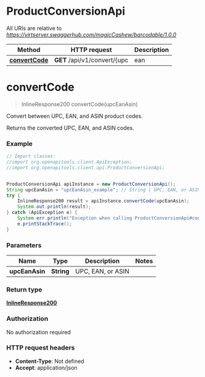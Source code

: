 # ProductConversionApi

All URIs are relative to *https://virtserver.swaggerhub.com/magicCashew/barcodable/1.0.0*

Method | HTTP request | Description
------------- | ------------- | -------------
[**convertCode**](ProductConversionApi.md#convertCode) | **GET** /api/v1/convert/{upc | ean | asin} | Convert between UPC, EAN, and ASIN product codes.


<a name="convertCode"></a>
# **convertCode**
> InlineResponse200 convertCode(upcEanAsin)

Convert between UPC, EAN, and ASIN product codes.

Returns the converted UPC, EAN, and ASIN codes.

### Example
```java
// Import classes:
//import org.openapitools.client.ApiException;
//import org.openapitools.client.api.ProductConversionApi;


ProductConversionApi apiInstance = new ProductConversionApi();
String upcEanAsin = "upcEanAsin_example"; // String | UPC, EAN, or ASIN
try {
    InlineResponse200 result = apiInstance.convertCode(upcEanAsin);
    System.out.println(result);
} catch (ApiException e) {
    System.err.println("Exception when calling ProductConversionApi#convertCode");
    e.printStackTrace();
}
```

### Parameters

Name | Type | Description  | Notes
------------- | ------------- | ------------- | -------------
 **upcEanAsin** | **String**| UPC, EAN, or ASIN |

### Return type

[**InlineResponse200**](InlineResponse200.md)

### Authorization

No authorization required

### HTTP request headers

 - **Content-Type**: Not defined
 - **Accept**: application/json

